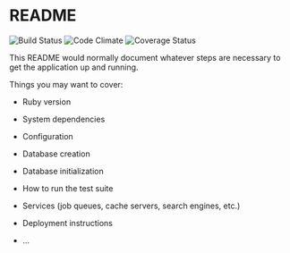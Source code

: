 # README

![Build Status](https://codeship.com/projects/5fcbd820-5303-0135-5b8f-4247dd4ea899/status?branch=master)
![Code Climate](https://codeclimate.com/github/andrewprogers/crossword-react-on-rails.png)
![Coverage Status](https://coveralls.io/repos/andrewprogers/crossword-react-on-rails/badge.png)

This README would normally document whatever steps are necessary to get the
application up and running.

Things you may want to cover:

* Ruby version

* System dependencies

* Configuration

* Database creation

* Database initialization

* How to run the test suite

* Services (job queues, cache servers, search engines, etc.)

* Deployment instructions

* ...
